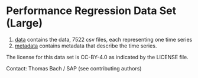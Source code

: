 # Performance Regression Data Set (Large)

1. [data](data) contains the data, 7522 csv files, each representing one time series
1. [metadata](metadata) contains metadata that describe the time series.

The license for this data set is CC-BY-4.0 as indicated by the LICENSE file.

Contact: Thomas Bach / SAP (see contributing authors)
